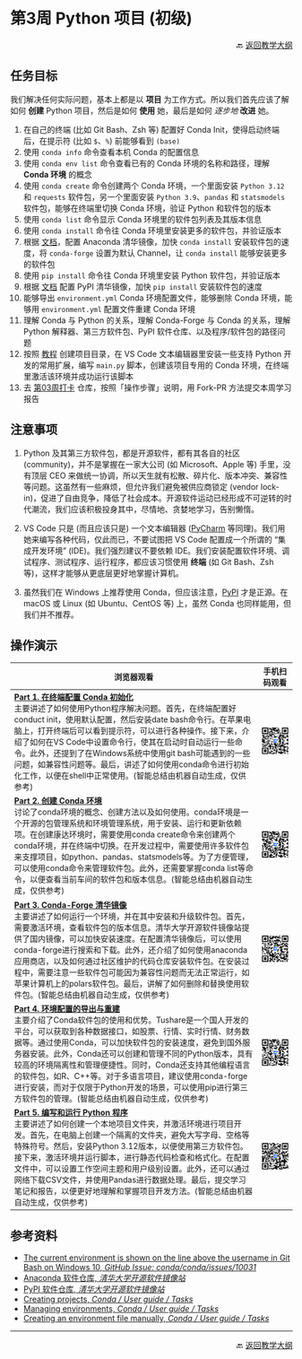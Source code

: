 # 第3周 Python 项目 (初级)

<p align="right">🔙 <a href="https://gitcode.com/cueb-fintech/courses#%E6%95%99%E5%AD%A6%E5%A4%A7%E7%BA%B2">返回教学大纲</a></p>

## 任务目标

我们解决任何实际问题，基本上都是以 **项目** 为工作方式。所以我们首先应该了解如何 **创建** Python 项目，然后是如何 **使用** 她，最后是如何 *逐步地* **改进** 她。

1. 在自己的终端 (比如 Git Bash、Zsh 等) 配置好 Conda Init，使得启动终端后，在提示符 (比如 `$`、`%`) 前能够看到 `(base)`
1. 使用 `conda info` 命令查看本机 Conda 的配置信息
1. 使用 `conda env list` 命令查看已有的 Conda 环境的名称和路径，理解 **Conda 环境** 的概念
1. 使用 `conda create` 命令创建两个 Conda 环境，一个里面安装 `Python 3.12` 和 `requests` 软件包，另一个里面安装 `Python 3.9`、`pandas` 和 `statsmodels` 软件包，能够在终端里切换 Conda 环境，验证 Python 和软件包的版本
1. 使用 `conda list` 命令显示 Conda 环境里的软件包列表及其版本信息
1. 使用 `conda install` 命令往 Conda 环境里安装更多的软件包，并验证版本
1. 根据 [文档](https://mirrors.tuna.tsinghua.edu.cn/help/anaconda/)，配置 Anaconda 清华镜像，加快 `conda install` 安装软件包的速度，将 `conda-forge` 设置为默认 Channel，让 `conda install` 能够安装更多的软件包
1. 使用 `pip install` 命令往 Conda 环境里安装 Python 软件包，并验证版本
1. 根据 [文档](https://mirrors.tuna.tsinghua.edu.cn/help/pypi/) 配置 PyPI 清华镜像，加快 `pip install` 安装软件包的速度
1. 能够导出 `environment.yml` Conda 环境配置文件，能够删除 Conda 环境，能够用 `environment.yml` 配置文件重建 Conda 环境
1. 理解 Conda 与 Python 的关系，理解 Conda-Forge 与 Conda 的关系，理解 Python 解释器、第三方软件包、PyPI 软件仓库、以及程序/软件包的路径问题
1. 按照 [教程](https://docs.conda.io/projects/conda/en/stable/user-guide/tasks/creating-projects.html) 创建项目目录，在 VS Code 文本编辑器里安装一些支持 Python 开发的常用扩展，编写 `main.py` 脚本，创建该项目专用的 Conda 环境，在终端里激活该环境并成功运行该脚本
1. 去 [第03周打卡](https://gitcode.com/cueb-fintech/week03) 仓库，按照「操作步骤」说明，用 Fork-PR 方法提交本周学习报告

## 注意事项

1. Python 及其第三方软件包，都是开源软件，都有其各自的社区 (community)，并不是掌握在一家大公司 (如 Microsoft、Apple 等) 手里，没有顶层 CEO 来做统一协调，所以天生就有松散、碎片化、版本冲突、兼容性等问题。这虽然有一些麻烦，但允许我们避免被供应商锁定 (vendor lock-in)，促进了自由竞争，降低了社会成本。开源软件运动已经形成不可逆转的时代潮流，我们应该积极投身其中，尽情地、贪婪地学习，告别懒惰。

1. VS Code 只是 (而且应该只是) 一个文本编辑器 ([PyCharm](https://www.jetbrains.com/pycharm/) 等同理)。我们用她来编写各种代码，仅此而已，不要试图把 VS Code 配置成一个所谓的 “集成开发环境” (IDE)。我们强烈建议不要依赖 IDE。我们安装配置软件环境、调试程序、测试程序、运行程序，都应该习惯使用 **终端** (如 Git Bash、Zsh 等)，这样才能够从更底层更好地掌握计算机。

1. 虽然我们在 Windows 上推荐使用 Conda，但应该注意，[PyPI](https://pypi.org/) 才是正源。在 macOS 或 Linux (如 Ubuntu、CentOS 等) 上，虽然 Conda 也同样能用，但我们并不推荐。

## 操作演示

|浏览器观看|手机扫码观看|
|----------------|----------|
|[**Part 1. 在终端配置 Conda 初始化**](https://meeting.tencent.com/crm/2YX8GzPRe6)</br>主要讲述了如何使用Python程序解决问题。首先，在终端配置好conduct init，使用默认配置，然后安装date bash命令行。在苹果电脑上，打开终端后可以看到提示符，可以进行各种操作。接下来，介绍了如何在VS Code中设置命令行，使其在启动时自动运行一些命令。此外，还提到了在Windows系统中使用git bash可能遇到的一些问题，如兼容性问题等。最后，讲述了如何使用conda命令进行初始化工作，以便在shell中正常使用。(智能总结由机器自动生成，仅供参考)|![二维码](images/qr-week03-part1.png)|
|[**Part 2. 创建 Conda 环境**](https://meeting.tencent.com/crm/2pdxWzVB7a)</br>讨论了conda环境的概念、创建方法以及如何使用。conda环境是一个开源的包管理系统和环境管理系统，用于安装、运行和更新依赖项。在创建康达环境时，需要使用conda create命令来创建两个conda环境，并在终端中切换。在开发过程中，需要使用许多软件包来支撑项目，如python、pandas、statsmodels等。为了方便管理，可以使用conda命令来管理软件包。此外，还需要掌握conda list等命令，以便查看当前车间的软件包和版本信息。(智能总结由机器自动生成，仅供参考)|![二维码](images/qr-week03-part2.png)|
|[**Part 3. Conda-Forge 清华镜像**](https://meeting.tencent.com/crm/2OmDw8zac2)</br>主要讲述了如何运行一个环境，并在其中安装和升级软件包。首先，需要激活环境，查看软件包的版本信息。清华大学开源软件镜像站提供了国内镜像，可以加快安装速度。在配置清华镜像后，可以使用conda-forge进行搜索和下载。此外，还介绍了如何使用anaconda应用商店，以及如何通过社区维护的代码仓库安装软件包。在安装过程中，需要注意一些软件包可能因为兼容性问题而无法正常运行，如苹果计算机上的polars软件包。最后，讲解了如何删除和替换使用软件包。(智能总结由机器自动生成，仅供参考)|![二维码](images/qr-week03-part3.png)|
|[**Part 4. 环境配置的导出与重建**](https://meeting.tencent.com/crm/2yj5G9zdfe)</br>主要介绍了Conda软件包的使用和优势。Tushare是一个国人开发的平台，可以获取到各种数据接口，如股票、行情、实时行情、财务数据等。通过使用Conda，可以加快软件包的安装速度，避免到国外服务器安装。此外，Conda还可以创建和管理不同的Python版本，具有较高的环境隔离性和管理便捷性。同时，Conda还支持其他编程语言的软件包，如R、C++等。对于多语言项目，建议使用conda-forge进行安装，而对于仅限于Python开发的场景，可以使用pip进行第三方软件包的管理。(智能总结由机器自动生成，仅供参考)|![二维码](images/qr-week03-part4.png)|
|[**Part 5. 编写和运行 Python 程序**](https://meeting.tencent.com/crm/2qPWqM9j2a)</br>主要讲述了如何创建一个本地项目文件夹，并激活环境进行项目开发。首先，在电脑上创建一个隔离的文件夹，避免大写字母、空格等特殊符号。然后，安装Python 3.12版本，以便使用第三方软件包。接下来，激活环境并运行脚本，进行静态代码检查和格式化。在配置文件中，可以设置工作空间主题和用户级别设置。此外，还可以通过网络下载CSV文件，并使用Pandas进行数据处理。最后，提交学习笔记和报告，以便更好地理解和掌握项目开发方法。(智能总结由机器自动生成，仅供参考)|![二维码](images/qr-week03-part5.png)|

## 参考资料

- [The current environment is shown on the line above the username in Git Bash on Windows 10, *GitHub Issue: conda/conda/issues/10031*](https://github.com/conda/conda/issues/10031)
- [Anaconda 软件仓库, *清华大学开源软件镜像站*](https://mirrors.tuna.tsinghua.edu.cn/help/anaconda/)
- [PyPI 软件仓库, *清华大学开源软件镜像站*](https://mirrors.tuna.tsinghua.edu.cn/help/pypi/)
- [Creating projects, *Conda / User guide / Tasks*](https://docs.conda.io/projects/conda/en/stable/user-guide/tasks/creating-projects.html)
- [Managing environments, *Conda / User guide / Tasks*](https://docs.conda.io/projects/conda/en/latest/user-guide/tasks/manage-environments.html)
- [Creating an environment file manually, *Conda / User guide / Tasks*](https://docs.conda.io/projects/conda/en/latest/user-guide/tasks/manage-environments.html#creating-an-environment-file-manually)

---

<p align="right">🔙 <a href="https://gitcode.com/cueb-fintech/courses#%E6%95%99%E5%AD%A6%E5%A4%A7%E7%BA%B2">返回教学大纲</a></p>
